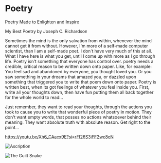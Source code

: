 # Poetry
Poetry Made to Enlighten and Inspire

My Best Poetry by Joseph C. Richardson

Sometimes the mind is the only salvation from within, whenever the mind cannot get it from without. However, I'm more of a self-made computer scientist, than I am a self-made poet. I don't have very much of this at all. What I have here is what you get, until I come up with more as I go through life. Poetry isn't something that everyone has control over. poetry needs a credible, critical reason to be written down onto paper. Like, for example: You feel sad and abandoned by everyone, you thought loved you. Or you saw something in your dreams that amazed you, or dazzled upon something that triggered you to write that poem down onto paper. Poetry is written best, when its got feelings of whatever you feel inside you. First, write all your thoughts down, then have fun putting them all back together for the whole world to read...

Just remember, they want to read your thoughts, through the actions you took to cause you to write that wonderful piece of poetry in motion. They don't want empty words, that posses no actions whatsoever behind their meaning. They want absolute truth with absolute reason. Get right to the point...

https://youtu.be/Xh6_CAacx9E?si=rFI26S3iFF2we8eN

![Ascription](https://github.com/user-attachments/assets/6cae38f3-ba8f-4087-bdca-0ce9e1f981f3)

![The Guilt Snake](https://github.com/user-attachments/assets/14b1f51f-bb7d-442b-9b5f-17f08d16aac6)
